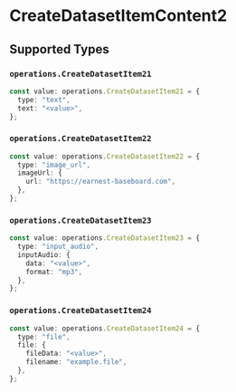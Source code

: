 # CreateDatasetItemContent2


## Supported Types

### `operations.CreateDatasetItem21`

```typescript
const value: operations.CreateDatasetItem21 = {
  type: "text",
  text: "<value>",
};
```

### `operations.CreateDatasetItem22`

```typescript
const value: operations.CreateDatasetItem22 = {
  type: "image_url",
  imageUrl: {
    url: "https://earnest-baseboard.com",
  },
};
```

### `operations.CreateDatasetItem23`

```typescript
const value: operations.CreateDatasetItem23 = {
  type: "input_audio",
  inputAudio: {
    data: "<value>",
    format: "mp3",
  },
};
```

### `operations.CreateDatasetItem24`

```typescript
const value: operations.CreateDatasetItem24 = {
  type: "file",
  file: {
    fileData: "<value>",
    filename: "example.file",
  },
};
```

